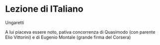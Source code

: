 # Lezione di ITaliano

Ungaretti 

A lui piaceva essere noto, pativa concorrenza di Quasimodo (con parente Elio Vittorini) e di Eugenio Montale (grande firma del Corsera)


<!--stackedit_data:
eyJoaXN0b3J5IjpbLTQ1OTEzMzc5NV19
-->